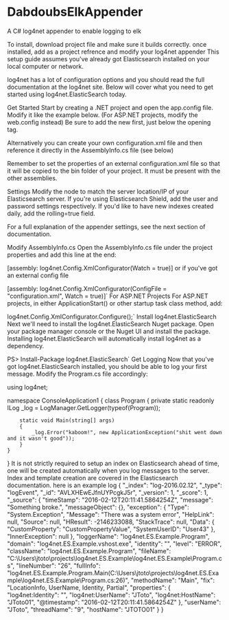 # DabdoubsElkAppender
A C# log4net appender to enable logging to elk

To install, download project file and make sure it builds correctly.
once installed, add as a project refrence and modify your log4net appender 
This setup guide assumes you've already got Elasticsearch installed on your local computer or network.

log4net has a lot of configuration options and you should read the full documentation at the log4net site. Below will cover what you need to get started using log4net.ElasticSearch today.

Get Started
Start by creating a .NET project and open the app.config file. Modify it like the example below. (For ASP.NET projects, modify the web.config instead) Be sure to add the new <configSection> first, just below the opening <configuration> tag.

<?xml version="1.0"?>
<configuration>
    <configSections>
        <section name="log4net" type="log4net.Config.Log4NetConfigurationSectionHandler, log4net" />
    </configSections>
    <startup>
        <supportedRuntime version="v4.0" sku=".NETFramework,Version=v4.0"/>
    </startup>
    <log4net>
        <appender name="ElasticSearchAppender" type="ElkTestNetFramework.ElasticSearchAppender, ElkTestNetFramework">
            <connectionString value="Scheme=https;User=username;Pwd=password;Server=localhost;Index=log;Port=9200;rolling=true"/>
            <lossy value="false" />
            <evaluator type="log4net.Core.LevelEvaluator">
                    <threshold value="ERROR" />
            </evaluator>
            <bufferSize value="100" />
        </appender>
        <root>
            <level value="ALL"/>
            <appender-ref ref="ElasticSearchAppender" />
        </root>
    </log4net>
</configuration>
Alternatively you can create your own configuration.xml file and then reference it directly in the AssemblyInfo.cs file (see below)

Remember to set the properties of an external configuration.xml file so that it will be copied to the bin folder of your project. It must be present with the other assemblies.

Settings
Modify the <connectionString> node to match the server location/IP of your Elasticsearch server. If you're using Elasticsearch Shield, add the user and password settings respectively. If you'd like to have new indexes created daily, add the rolling=true field.

For a full explanation of the appender settings, see the next section of documentation.

Modify AssemblyInfo.cs
Open the AssemblyInfo.cs file under the project properties and add this line at the end:

[assembly: log4net.Config.XmlConfigurator(Watch = true)]
or if you've got an external config file

[assembly: log4net.Config.XmlConfigurator(ConfigFile = "configuration.xml", Watch = true)]`
For ASP.NET Projects
For ASP.NET projects, in either ApplicationStart() or other startup task class method, add:

log4net.Config.XmlConfigurator.Configure();`
Install log4net.ElasticSearch
Next we'll need to install the log4net.ElasticSearch Nuget package. Open your package manager console or the Nuget UI and install the package. Installing log4net.ElasticSearch will automatically install log4net as a dependency.

PS> Install-Package log4net.ElasticSearch`
Get Logging
Now that you've got log4net.ElasticSearch installed, you should be able to log your first message. Modify the Program.cs file accordingly:

using log4net;

namespace ConsoleApplication1
{
    class Program
    {
        private static readonly ILog _log = LogManager.GetLogger(typeof(Program));

        static void Main(string[] args)
        {
            _log.Error("kaboom!", new ApplicationException("shit went down and it wasn't good"));
        }
    }
}
It is not strictly required to setup an index on Elasticsearch ahead of time, one will be created automatically when you log messages to the server. Index and template creation are covered in the Elasticsearch documentation.
here is an example log
{
	"_index": "log-2016.02.12",
	"_type": "logEvent",
	"_id": "AVLXHEwEJfnUYPcgkJ5r",
	"_version": 1,
	"_score": 1,
	"_source": {
		"timeStamp": "2016-02-12T20:11:41.5864254Z",
		"message": "Something broke.",
		"messageObject": {},
		"exception": {
			"Type": "System.Exception",
			"Message": "There was a system error",
			"HelpLink": null,
			"Source": null,
			"HResult": -2146233088,
			"StackTrace": null,
			"Data": {
				"CustomProperty": "CustomPropertyValue",
				"SystemUserID": "User43"
			},
			"InnerException": null
		},
		"loggerName": "log4net.ES.Example.Program",
		"domain": "log4net.ES.Example.vshost.exe",
		"identity": "",
		"level": "ERROR",
		"className": "log4net.ES.Example.Program",
		"fileName": "C:\\Users\\jtoto\\projects\\log4net.ES.Example\\log4net.ES.Example\\Program.cs",
		"lineNumber": "26",
		"fullInfo": "log4net.ES.Example.Program.Main(C:\\Users\\jtoto\\projects\\log4net.ES.Example\\log4net.ES.Example\\Program.cs:26)",
		"methodName": "Main",
		"fix": "LocationInfo, UserName, Identity, Partial",
		"properties": {
			"log4net:Identity": "",
			"log4net:UserName": "JToto",
			"log4net:HostName": "JToto01",
			"@timestamp": "2016-02-12T20:11:41.5864254Z"
		},
		"userName": "JToto",
		"threadName": "9",
		"hostName": "JTOTO01"
	}
}
